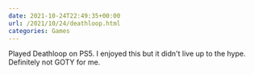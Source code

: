 ```yaml
---
date: 2021-10-24T22:49:35+00:00
url: /2021/10/24/deathloop.html
categories: Games
---
```

Played Deathloop on PS5. I enjoyed this but it didn't live up to the hype. Definitely not GOTY for me.


